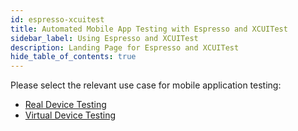 ```yaml
---
id: espresso-xcuitest
title: Automated Mobile App Testing with Espresso and XCUITest
sidebar_label: Using Espresso and XCUITest
description: Landing Page for Espresso and XCUITest
hide_table_of_contents: true
---
```

Please select the relevant use case for mobile application testing:

* [Real Device Testing](/mobile-apps/automated-testing/espresso-xcuitest/real-device-testing)
* [Virtual Device Testing](/mobile-apps/automated-testing/espresso-xcuitest/virtual-device-testing)
